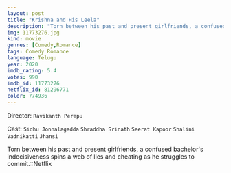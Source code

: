 ```yaml
---
layout: post
title: "Krishna and His Leela"
description: "Torn between his past and present girlfriends, a confused bachelor's indecisiveness spins a web of lies and cheating as he struggles to commit.::Netflix.."
img: 11773276.jpg
kind: movie
genres: [Comedy,Romance]
tags: Comedy Romance 
language: Telugu
year: 2020
imdb_rating: 5.4
votes: 990
imdb_id: 11773276
netflix_id: 81296771
color: 774936
---
```

Director: `Ravikanth Perepu`  

Cast: `Sidhu Jonnalagadda` `Shraddha Srinath` `Seerat Kapoor` `Shalini Vadnikatti` `Jhansi` 

Torn between his past and present girlfriends, a confused bachelor's indecisiveness spins a web of lies and cheating as he struggles to commit.::Netflix